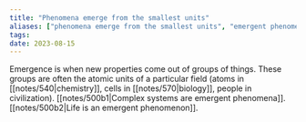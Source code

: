 ```yaml
---
title: "Phenomena emerge from the smallest units"
aliases: ["phenomena emerge from the smallest units", "emergent phenomena", "emergence", "emergent phenomenon"]
tags:
date: 2023-08-15
---
```


Emergence is when new properties come out of groups of things. These groups are often the atomic units of a particular field (atoms in [[notes/540|chemistry]], cells in [[notes/570|biology]], people in civilization). [[notes/500b1|Complex systems are emergent phenomena]]. [[notes/500b2|Life is an emergent phenomenon]].